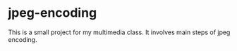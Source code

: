jpeg-encoding
=============

This is a small project for my multimedia class. It involves main steps of jpeg encoding.

